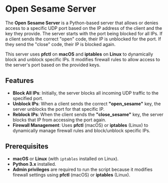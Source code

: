 # Open Sesame Server

The **Open Sesame Server** is a Python-based server that allows or denies access to a specific UDP port based on the IP address of the client and the key they provide. The server starts with the port being blocked for all IPs. If a client sends the correct "open" code, their IP is unblocked for the port. If they send the "close" code, their IP is blocked again.

This server uses **pfctl** on **macOS** and **iptables** on **Linux** to dynamically block and unblock specific IPs. It modifies firewall rules to allow access to the server's port based on the provided keys.

## Features

- **Block All IPs**: Initially, the server blocks all incoming UDP traffic to the specified port.
- **Unblock IPs**: When a client sends the correct **"open_sesame"** key, the server unblocks the port for that specific IP.
- **Reblock IPs**: When the client sends the **"close_sesame"** key, the server blocks that IP from accessing the port again.
- **Firewall Management**: Uses **pfctl** (macOS) or **iptables** (Linux) to dynamically manage firewall rules and block/unblock specific IPs.

## Prerequisites

- **macOS** or **Linux** (with `iptables` installed on Linux).
- **Python 3.x** installed.
- **Admin privileges** are required to run the script because it modifies firewall settings using **pfctl** (macOS) or **iptables** (Linux).
